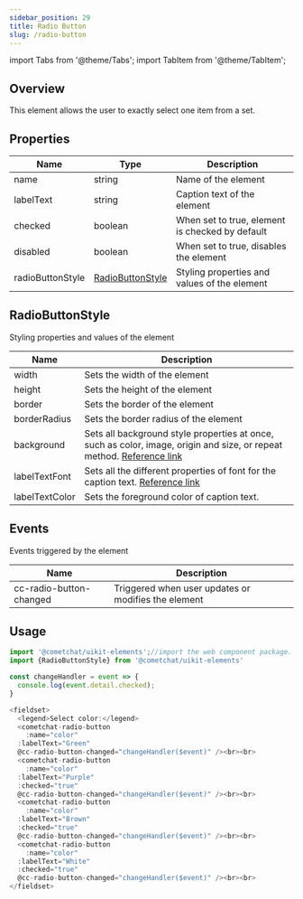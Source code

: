 ```yaml
---
sidebar_position: 29
title: Radio Button
slug: /radio-button
---
```


import Tabs from '@theme/Tabs';
import TabItem from '@theme/TabItem';

## Overview

This element allows the user to exactly select one item from a set.

## Properties

| Name | Type | Description | 
| ---- | ---- | ---- | 
| name | string | Name of the element | 
| labelText | string | Caption text of the element | 
| checked | boolean | When set to true, element is checked by default | 
| disabled | boolean | When set to true, disables the element | 
| radioButtonStyle | [RadioButtonStyle](./radio-button#radiobuttonstyle) | Styling properties and values of the element | 

## RadioButtonStyle

Styling properties and values of the element

| Name | Description | 
| ---- | ---- | 
| width | Sets the width of the element | 
| height | Sets the height of the element | 
| border | Sets the border of the element | 
| borderRadius | Sets the border radius of the element | 
| background | Sets all background style properties at once, such as color, image, origin and size, or repeat method. [Reference link](https://developer.mozilla.org/en-US/docs/Web/CSS/background) | 
| labelTextFont | Sets all the different properties of font for the caption text. [Reference link](https://developer.mozilla.org/en-US/docs/Web/CSS/font) | 
| labelTextColor | Sets the foreground color of caption text. | 


## Events

Events triggered by the element

| Name | Description | 
| ---- | ---- | 
| cc-radio-button-changed | Triggered when user updates or modifies the element | 


## Usage

<Tabs>
<TabItem value="js" label="Javascript">

```javascript
import '@cometchat/uikit-elements';//import the web component package.
import {RadioButtonStyle} from '@cometchat/uikit-elements'

const changeHandler = event => {
  console.log(event.detail.checked);
}

<fieldset>
  <legend>Select color:</legend>
  <cometchat-radio-button 
	:name="color"
  :labelText="Green"
  @cc-radio-button-changed="changeHandler($event)" /><br><br>
  <cometchat-radio-button 
	:name="color"
  :labelText="Purple"
  :checked="true"
  @cc-radio-button-changed="changeHandler($event)" /><br><br>
  <cometchat-radio-button 
	:name="color"
  :labelText="Brown"
  :checked="true"
  @cc-radio-button-changed="changeHandler($event)" /><br><br>
  <cometchat-radio-button 
	:name="color"
  :labelText="White"
  :checked="true"
  @cc-radio-button-changed="changeHandler($event)" /><br><br>
</fieldset>
```

</TabItem>
</Tabs>